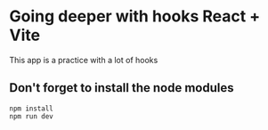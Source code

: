 # Going deeper with hooks React + Vite

This app is a practice with a lot of hooks

## Don't forget to install the node modules

```
npm install
npm run dev
```

